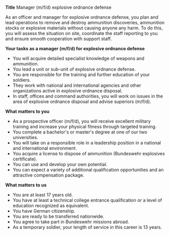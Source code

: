 **Title**
Manager (m/f/d) explosive ordnance defense

As an officer and manager for explosive ordnance defense, you plan and lead operations to remove and destroy ammunition discoveries, ammunition stocks or explosive materials without causing anyone any harm. To do this, you will assess the situation on site, coordinate the staff reporting to you and ensure smooth cooperation with support staff.

**Your tasks as a manager (m/f/d) for explosive ordnance defense**

-	You will acquire detailed specialist knowledge of weapons and ammunition.
-	You lead a unit or sub-unit of explosive ordnance defense.
-	You are responsible for the training and further education of your soldiers.
-	They work with national and international agencies and other organizations active in explosive ordnance disposal.
-	In staff, offices and command authorities, you will work on issues in the area of explosive ordnance disposal and advise superiors (m/f/d).

**What matters to you**

-	As a prospective officer (m/f/d), you will receive excellent military training and increase your physical fitness through targeted training.
-	You complete a bachelor's or master's degree at one of our two universities.
-	You will take on a responsible role in a leadership position in a national and international environment.
-	You acquire a license to dispose of ammunition (Bundeswehr explosives certificate).
-	You can use and develop your own potential.
-	You can expect a variety of additional qualification opportunities and an attractive compensation package.

**What matters to us**

-	You are at least 17 years old.
-	You have at least a technical college entrance qualification or a level of education recognized as equivalent.
-	You have German citizenship.
-	You are ready to be transferred nationwide.
-	You agree to take part in Bundeswehr missions abroad.
-	As a temporary soldier, your length of service in this career is 13 years.

